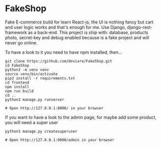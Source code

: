 # FakeShop

Fake E-commerce build for learn React-js, the UI is nothing fancy but cart and user logic works and that's enough for me. 
Use Django, django-rest-framework as a back-end.
This project is ship with: database, products photo, secret-key and debug enabled because is a fake project and will never go online.

To have a look to it you need to have npm installed, then...
```
git clone https://github.com/deviare/FakeShop.git
cd FakeShop
python3 -m venv venv
source venv/bin/activate
pip3 install -r requirements.txt
cd frontend
npm install
npm run build
cd ..
python3 manage.py runserver

# Open http://127.0.0.1:8000/ in your browser
```

If you want to have a look to the admin page, for maybe add some product, you will need a super user
```
python3 manage.py createsuperuser

# Open http://127.0.0.1:8000/admin in your browser
```





